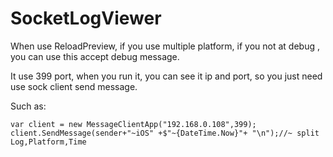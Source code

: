 # SocketLogViewer

When use ReloadPreview, if you use multiple platform, if you not at debug , you can use this accept debug message.

It use 399 port, when you run it, you can see it ip and port, so you just need use sock client send message.

Such as:
```
var client = new MessageClientApp("192.168.0.108",399);
client.SendMessage(sender+"~iOS" +$"~{DateTime.Now}"+ "\n");//~ split Log,Platform,Time
```
